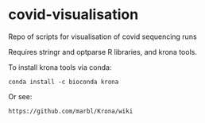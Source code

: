 # covid-visualisation
 Repo of scripts for visualisation of covid sequencing runs

 Requires stringr and optparse R libraries, and krona tools. 

 To install krona tools via conda:

    conda install -c bioconda krona

Or see: 

    https://github.com/marbl/Krona/wiki


